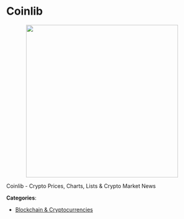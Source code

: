 # Coinlib
<p align="center">
    <img width="400" src="https://raw.githubusercontent.com/apis-list/apis-list/apis/coinlib/logo_256x256.png" />
</p>

Coinlib - Crypto Prices, Charts, Lists & Crypto Market News



**Categories**:
- [Blockchain & Cryptocurrencies](https://github.com/apis-list/apis-list#blockchain-and-cryptocurrencies)




